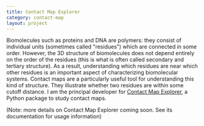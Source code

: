 ```yaml
---
title: Contact Map Explorer
category: contact-map
layout: project
---
```


Biomolecules such as proteins and DNA are polymers: they consist of individual units (sometimes called "residues") which are connected in some order.
However, the 3D structure of biomolecules does not depend entirely on the order of the residues (this is what is often called secondary and tertiary structure).
As a result, understanding which residues are near which other residues is an important aspect of characterizing biomolecular systems.
Contact maps are a particularly useful tool for understanding this kind of structure.
They illustrate whether two residues are within some cutoff distance.
I am the principal developer for [Contact Map Explorer](https://contact-map.readthedocs.io/), a Python package to study contact maps.

(Note: more details on Contact Map Explorer coming soon. See its documentation for usage information)
